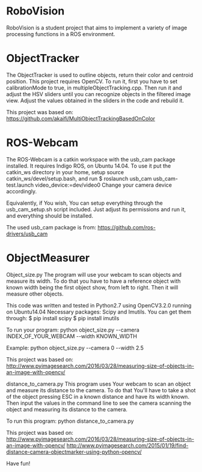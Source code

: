 # RoboVision
RoboVision is a student project that aims to implement a variety of image processing functions in a ROS environment.

# ObjectTracker
The ObjectTracker is used to outline objects, return their color and centroid position.
This project requires OpenCV.
To run it, first you have to set calibrationMode to true, in multipleObjectTracking.cpp. Then run it and adjust the HSV sliders until you can recognize objects in the filtered image view. Adjust the values obtained in the sliders in the code and rebuild it.

This project was based on:
https://github.com/akaifi/MultiObjectTrackingBasedOnColor

# ROS-Webcam
The ROS-Webcam is a catkin workspace with the usb_cam package installed. It requires Indigo ROS, on Ubuntu 14.04. 
To use it put the catkin_ws directory in your home, setup source catkin_ws/devel/setup.bash, and run
$ roslaunch usb_cam usb_cam-test.launch video_device:=dev/video0
Change your camera device accordingly.

Equivalently, if You wish, You can setup everything through the usb_cam_setup.sh script included. Just adjust its permissions and run it, and everything should be installed.

The used usb_cam package is from:
https://github.com/ros-drivers/usb_cam

# ObjectMeasurer
Object_size.py
The program will use your webcam to scan objects and measure its width. To do that you have to have a reference object with known width being the first object show, from left to right. Then it will measure other objects.

This code was written and tested in Python2.7 using OpenCV3.2.0 running on Ubuntu14.04
Necessary packages: Scipy and Imutils.
You can get them through:
$ pip install scipy
$ pip install imutils

To run your program:
python object_size.py --camera INDEX_OF_YOUR_WEBCAM --width KNOWN_WIDTH

Example:
python object_size.py --camera 0 --width 2.5

This project was based on:
http://www.pyimagesearch.com/2016/03/28/measuring-size-of-objects-in-an-image-with-opencv/

distance_to_camera.py
This program uses Your webcam to scan an object and measure its distance to the camera. To do that You'll have to take a shot of the object pressing ESC in a known distance and have its width known. Then input the values in the command line to see the camera scanning the object and measuring its distance to the camera.

To run this program:
python distance_to_camera.py

This project was based on:
http://www.pyimagesearch.com/2016/03/28/measuring-size-of-objects-in-an-image-with-opencv/ http://www.pyimagesearch.com/2015/01/19/find-distance-camera-objectmarker-using-python-opencv/



Have fun!
